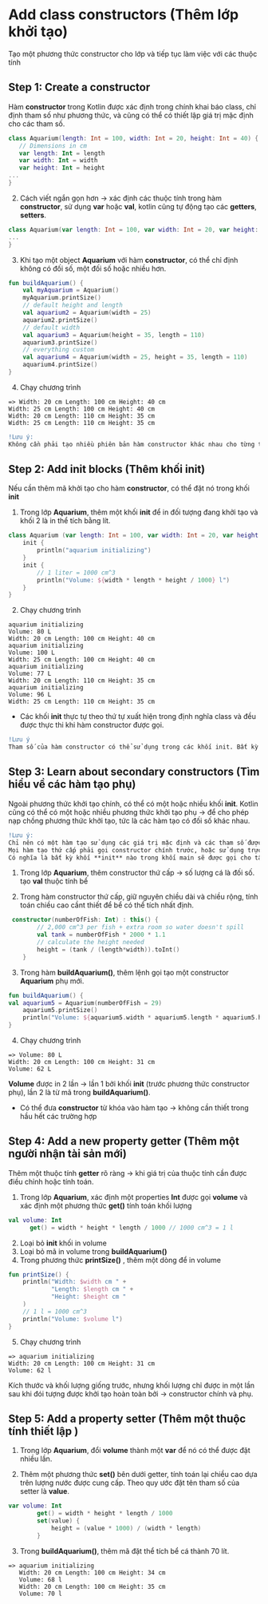 # Add class constructors (Thêm lớp khởi tạo)

Tạo một phương thức constructor cho lớp và tiếp tục làm việc với các thuộc tính

## Step 1: Create a constructor

Hàm **constructor** trong Kotlin được xác định trong chính khai báo class, chỉ định tham số như phương thức, và cũng có thể có thiết lập giá trị mặc định cho các tham số.

```kotlin
class Aquarium(length: Int = 100, width: Int = 20, height: Int = 40) {
   // Dimensions in cm
   var length: Int = length
   var width: Int = width
   var height: Int = height
...
}
```

2. Cách viết ngắn gọn hơn -> xác định các thuộc tính trong hàm **constructor**, sử dụng **var** hoặc **val**, kotlin cũng tự động tạo các **getters**, **setters**.

```kotlin
class Aquarium(var length: Int = 100, var width: Int = 20, var height: Int = 40) {
...
}
```

3. Khi tạo một object **Aquarium** với hàm **constructor**, có thể chỉ định không có đối số, một đối số hoặc nhiều hơn. 

```kotlin
fun buildAquarium() {
    val myAquarium = Aquarium()
    myAquarium.printSize()
    // default height and length
    val aquarium2 = Aquarium(width = 25)
    aquarium2.printSize()
    // default width
    val aquarium3 = Aquarium(height = 35, length = 110)
    aquarium3.printSize()
    // everything custom
    val aquarium4 = Aquarium(width = 25, height = 35, length = 110)
    aquarium4.printSize()
}
```

4. Chạy chương trình

```
=> Width: 20 cm Length: 100 cm Height: 40 cm 
Width: 25 cm Length: 100 cm Height: 40 cm 
Width: 20 cm Length: 110 cm Height: 35 cm 
Width: 25 cm Length: 110 cm Height: 35 cm 
```

```diff
!Lưu ý:
Không cần phải tạo nhiều phiên bản hàm constructor khác nhau cho từng trường hợp. Kotlin tạo ra những gì cần thiết từ các giá trị mặc định và các tham số được đặt tên.
```


## Step 2: Add init blocks (Thêm khối init)

Nếu cần thêm mã khởi tạo cho hàm **constructor**, có thể đặt nó trong khối **init**

1. Trong lớp **Aquarium**, thêm một khối **init** để in đối tượng đang khởi tạo và khối 2 là in thể tích bằng lít.

```kotlin
class Aquarium (var length: Int = 100, var width: Int = 20, var height: Int = 40) {
    init {
        println("aquarium initializing")
    }
    init {
        // 1 liter = 1000 cm^3
        println("Volume: ${width * length * height / 1000} l")
    }
}
```

2. Chạy chương trình

```
aquarium initializing
Volume: 80 L
Width: 20 cm Length: 100 cm Height: 40 cm 
aquarium initializing
Volume: 100 L
Width: 25 cm Length: 100 cm Height: 40 cm 
aquarium initializing
Volume: 77 L
Width: 20 cm Length: 110 cm Height: 35 cm 
aquarium initializing
Volume: 96 L
Width: 25 cm Length: 110 cm Height: 35 cm 
```

* Các khối **init** thực tự theo thứ tự xuất hiện trong định nghĩa class và đều được thực thi khi hàm constructor được gọi.

```diff
!Lưu ý
Tham số của hàm constructor có thể sử dụng trong các khối init. Bất kỳ thuộc tính nào được sử dụng trong các khối init phải được khai báo trước đó
```

## Step 3: Learn about secondary constructors (Tìm hiểu về các hàm tạo phụ)

Ngoài phương thức khởi tạo chính, có thể có một hoặc nhiều khối **init**. Kotlin cũng có thể có một hoặc nhiều phương thức khởi tạo phụ -> để cho phép nạp chồng phương thức khởi tạo, tức là các hàm tạo có đối số khác nhau.

```diff
!Lưu ý:
Chỉ nên có một hàm tạo sử dụng các giá trị mặc định và các tham số được đặt tên.
Mọi hàm tạo thứ cấp phải gọi constructor chính trước, hoặc sử dụng trực tiếp this() hoặc gián tiếp bằng cách gọi một hàm tạo thứ cấp khác.
Có nghĩa là bất kỳ khối **init** nào trong khối main sẽ được gọi cho tất cả các constructor và tất cả mã trong constructor chính sẽ được thực thi đầu tiên.
```

1. Trong lớp **Aquarium**, thêm constructor thứ cấp -> số lượng cá là đối số. tạo **val** thuộc tính bể

2. Trong hàm constructor thứ cấp, giữ nguyên chiều dài và chiều rộng, tính toán chiều cao cầnt thiết để bể có thể tích nhất định.

```kotlin
 constructor(numberOfFish: Int) : this() {
        // 2,000 cm^3 per fish + extra room so water doesn't spill
        val tank = numberOfFish * 2000 * 1.1
        // calculate the height needed
        height = (tank / (length*width)).toInt()
    }
```

3. Trong hàm **buildAquarium()**, thêm lệnh gọi tạo một constructor **Aquarium** phụ mới.

```kotlin
fun buildAquarium() {
val aquarium5 = Aquarium(numberOfFish = 29)
    aquarium5.printSize()
    println("Volume: ${aquarium5.width * aquarium5.length * aquarium5.height / 1000} l")
}
```

4. Chạy chương trình

```
=> Volume: 80 L
Width: 20 cm Length: 100 cm Height: 31 cm 
Volume: 62 L
```

**Volume** được in 2 lần -> lần 1 bởi khối **init** (trước phương thức constructor phụ), lần 2 là từ mã trong **buildAquarium()**.

* Có thể đưa **constructor** từ khóa vào hàm tạo -> không cần thiết trong hầu hết các trường hợp

## Step 4: Add a new property getter (Thêm một người nhận tài sản mới)

Thêm một thuộc tính **getter** rõ ràng -> khi giá trị của thuộc tính cần được điều chỉnh hoặc tính toán. 

1. Trong lớp **Aquarium**, xác định một properties **Int** được gọi **volume** và xác định một phương thức **get()** tính toán khối lượng

```kotlin
val volume: Int 
      get() = width * height * length / 1000 // 1000 cm^3 = 1 l
```

2. Loại bỏ **init** khối in volume
3. Loại bỏ mã in volume trong **buildAquarium()**
4. Trong phương thức **printSize()** , thêm một dòng để in volume

```kotlin
fun printSize() {
    println("Width: $width cm " +
            "Length: $length cm " +
            "Height: $height cm "
    )
    // 1 l = 1000 cm^3
    println("Volume: $volume l")
}
```

5. Chạy chương trình

```
=> aquarium initializing
Width: 20 cm Length: 100 cm Height: 31 cm 
Volume: 62 l
```

Kích thước và khối lượng giống trước, nhưng khối lượng chỉ được in một lần sau khi đói tượng được khởi tạo hoàn toàn bởi -> constructor chính và phụ.

## Step 5: Add a property setter (Thêm một thuộc tính thiết lập )

1. Trong lớp **Aquarium**, đổi **volume** thành một **var** để nó có thể được đặt nhiều lần.

1. Thêm một phương thức **set()** bên dưới getter, tính toán lại chiều cao dựa trên lượng nước được cung cấp. Theo quy ước đặt tên tham số của setter là **value**.

```kotlin
var volume: Int
        get() = width * height * length / 1000
        set(value) {
            height = (value * 1000) / (width * length)
        }
```

3. Trong **buildAquarium()**, thêm mã đặt thể tích bể cá thành 70 lít.

```
=> aquarium initializing
   Width: 20 cm Length: 100 cm Height: 34 cm 
   Volume: 68 l
   Width: 20 cm Length: 100 cm Height: 35 cm 
   Volume: 70 l
```